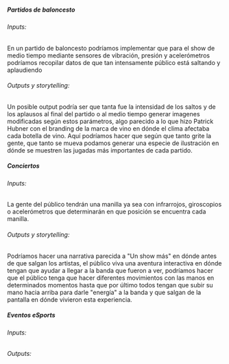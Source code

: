 ##### Partidos de baloncesto

###### Inputs:

En un partido de baloncesto podríamos implementar que para el show de medio tiempo mediante sensores de vibración, presión y acelerómetros podríamos recopilar datos de que tan intensamente público está saltando y aplaudiendo

###### Outputs y storytelling: 

Un posible output podría ser que tanta fue la intensidad de los saltos y de los aplausos al final del partido o al medio tiempo generar imagenes modificadas según estos parámetros, algo parecido a lo que hizo Patrick Hubner con el branding de la marca de vino en dónde el clima afectaba cada botella de vino. Aquí podríamos hacer que según que tanto grite la gente, que tanto se mueva podamos generar una especie de ilustración en dónde se muestren las jugadas más importantes de cada partido.


##### Conciertos

###### Inputs: 

La gente del público tendrán una manilla ya sea con infrarrojos, giroscopios o acelerómetros que determinarán en que posición se encuentra cada manilla.

###### Outputs y storytelling: 

Podríamos hacer una narrativa parecida a "Un show más" en dónde antes de que salgan los artistas, el público viva una aventura interactiva en dónde tengan que ayudar a llegar a la banda que fueron a ver, podríamos hacer que el público tenga que hacer diferentes movimientos con las manos en determinados momentos hasta que por último todos tengan que subir su mano hacia arriba para darle "energía" a la banda y que salgan de la pantalla en dónde vivieron esta experiencia.


##### Eventos eSports

###### Inputs: 

###### Outputs:




